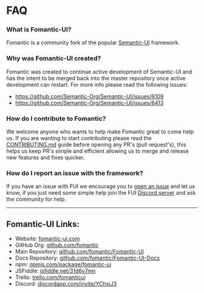 # FAQ

### What is Fomantic-UI?
Fomantic is a community fork of the popular [Semantic-UI](https://github.com/Semantic-Org/Semantic-UI) framework.

### Why was Fomantic-UI created?
Fomantic was created to continue active development of Semantic-UI and has the intent to be merged back into the master repository once active development can restart. For more info please read the following issues:
- https://github.com/Semantic-Org/Semantic-UI/issues/6109
- https://github.com/Semantic-Org/Semantic-UI/issues/6413

### How do I contribute to Fomantic?
We welcome anyone who wants to help make Fomantic great to come help us. If you are wanting to start contributing please read the [CONTRIBUTING.md](https://github.com/fomantic/Fomantic-UI/blob/master/CONTRIBUTING.md) guide before opening any PR's (pull request's), this helps us keep PR's simple and efficient allowing us to merge and release new features and fixes quicker.

### How do I report an issue with the framework?
If you have an issue with FUI we encourage you to [open an issue](https://github.com/fomantic/Fomantic-UI/issues/new) and let us know, if you just need some simple help join the FUI [Discord server](https://discordapp.com/invite/YChxjJ3) and ask the community for help.

---

## Fomantic-UI Links:
- Website: [fomantic-ui.com](https://fomantic-ui.com)
- GitHub Org: [github.com/fomantic](https://github.com/fomantic)
- Main Repository: [github.com/fomantic/Fomantic-UI](https://github.com/fomantic/Fomantic-UI)
- Docs Repository: [github.com/fomantic/Fomantic-UI-Docs](https://github.com/fomantic/Fomantic-UI-Docs)
- npm: [npmjs.com/package/fomantic-ui](https://npmjs.com/package/fomantic-ui)
- JSFiddle: [jsfiddle.net/31d6y7mn](https://jsfiddle.net/31d6y7mn)
- Trello: [trello.com/fomanticui](https://trello.com/fomanticui)
- Discord: [discordapp.com/invite/YChxjJ3](https://discordapp.com/invite/YChxjJ3)
